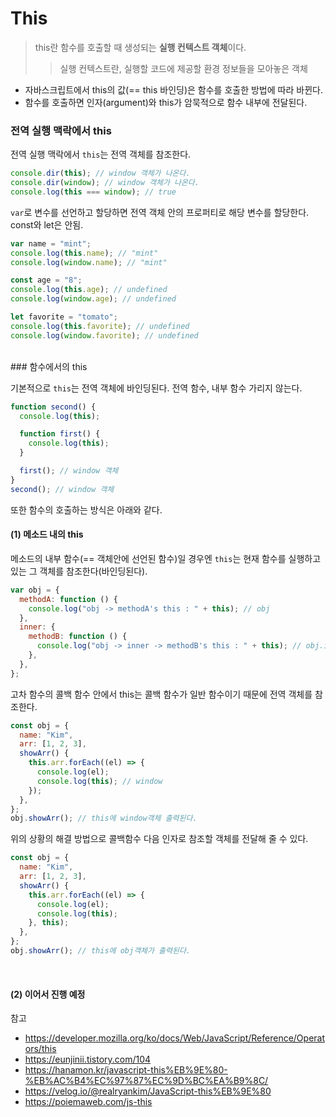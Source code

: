 # This

> this란 함수를 호출할 때 생성되는 **실행 컨텍스트 객체**이다.
>
> > 실행 컨텍스트란, 실행할 코드에 제공할 환경 정보들을 모아놓은 객체

- 자바스크립트에서 this의 값(== this 바인딩)은 함수를 호출한 방법에 따라 바뀐다.
- 함수를 호출하면 인자(argument)와 this가 암묵적으로 함수 내부에 전달된다.
  <br />

### 전역 실행 맥락에서 this

전역 실행 맥락에서 `this`는 전역 객체를 참조한다.

```js
console.dir(this); // window 객체가 나온다.
console.dir(window); // window 객체가 나온다.
console.log(this === window); // true
```

`var`로 변수를 선언하고 할당하면 전역 객체 안의 프로퍼티로 해당 변수를 할당한다. const와 let은 안됨.

```js
var name = "mint";
console.log(this.name); // "mint"
console.log(window.name); // "mint"

const age = "8";
console.log(this.age); // undefined
console.log(window.age); // undefined

let favorite = "tomato";
console.log(this.favorite); // undefined
console.log(window.favorite); // undefined
```

<br />
### 함수에서의 this

기본적으로 `this`는 전역 객체에 바인딩된다. 전역 함수, 내부 함수 가리지 않는다.

```js
function second() {
  console.log(this);

  function first() {
    console.log(this);
  }

  first(); // window 객체
}
second(); // window 객체
```

또한 함수의 호출하는 방식은 아래와 같다.
<br />

#### (1) 메소드 내의 this

메소드의 내부 함수(== 객체안에 선언된 함수)일 경우엔 `this`는 현재 함수를 실행하고 있는 그 객체를 참조한다(바인딩된다).

```js
var obj = {
  methodA: function () {
    console.log("obj -> methodA's this : " + this); // obj
  },
  inner: {
    methodB: function () {
      console.log("obj -> inner -> methodB's this : " + this); // obj.inner
    },
  },
};
```

고차 함수의 콜백 함수 안에서 this는 콜백 함수가 일반 함수이기 때문에 전역 객체를 참조한다.

```js
const obj = {
  name: "Kim",
  arr: [1, 2, 3],
  showArr() {
    this.arr.forEach((el) => {
      console.log(el);
      console.log(this); // window
    });
  },
};
obj.showArr(); // this에 window객체 출력된다.
```

위의 상황의 해결 방법으로 콜백함수 다음 인자로 참조할 객체를 전달해 줄 수 있다.

```js
const obj = {
  name: "Kim",
  arr: [1, 2, 3],
  showArr() {
    this.arr.forEach((el) => {
      console.log(el);
      console.log(this);
    }, this);
  },
};
obj.showArr(); // this에 obj객체가 출력된다.
```

<br />

#### (2) 이어서 진행 예정

참고

- https://developer.mozilla.org/ko/docs/Web/JavaScript/Reference/Operators/this
- https://eunjinii.tistory.com/104
- https://hanamon.kr/javascript-this%EB%9E%80-%EB%AC%B4%EC%97%87%EC%9D%BC%EA%B9%8C/
- https://velog.io/@realryankim/JavaScript-this%EB%9E%80
- https://poiemaweb.com/js-this
